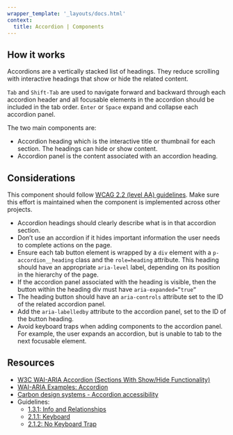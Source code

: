 ```yaml
---
wrapper_template: '_layouts/docs.html'
context:
  title: Accordion | Components
---
```


## How it works

Accordions are a vertically stacked list of headings. They reduce scrolling with interactive headings that show or hide the related content.

`Tab` and `Shift-Tab` are used to navigate forward and backward through each accordion header and all focusable elements in the accordion should be included in the tab order. `Enter` or `Space` expand and collapse each accordion panel.

The two main components are:

- Accordion heading which is the interactive title or thumbnail for each section. The headings can hide or show content.
- Accordion panel is the content associated with an accordion heading.

## Considerations

This component should follow [WCAG 2.2 (level AA) guidelines](https://www.w3.org/TR/WCAG22/). Make sure this effort is maintained when the component is implemented across other projects.

- Accordion headings should clearly describe what is in that accordion section.
- Don’t use an accordion if it hides important information the user needs to complete actions on the page.
- Ensure each tab button element is wrapped by a `div` element with a `p-accordion__heading` class and the `role=heading` attribute. This heading should have an appropriate `aria-level` label, depending on its position in the hierarchy of the page.
- If the accordion panel associated with the heading is visible, then the button within the heading div must have `aria-expanded=”true”`
- The heading button should have an `aria-controls` attribute set to the ID of the related accordion panel.
- Add the `aria-labelledby` attribute to the accordion panel, set to the ID of the button heading.
- Avoid keyboard traps when adding components to the accordion panel. For example, the user expands an accordion, but is unable to tab to the next focusable element.

## Resources

- [W3C WAI-ARIA Accordion (Sections With Show/Hide Functionality)](https://www.w3.org/WAI/ARIA/apg/patterns/accordion/)
- [WAI-ARIA Examples: Accordion](https://www.w3.org/WAI/ARIA/apg/patterns/accordion/examples/accordion/)
- [Carbon design systems - Accordion accessibility](https://carbondesignsystem.com/components/accordion/accessibility)
- Guidelines:
  - [1.3.1: Info and Relationships](https://www.w3.org/TR/WCAG22/#info-and-relationships)
  - [2.1.1: Keyboard](https://www.w3.org/TR/WCAG22/#keyboard)
  - [2.1.2: No Keyboard Trap](https://www.w3.org/TR/WCAG22/#no-keyboard-trap)
